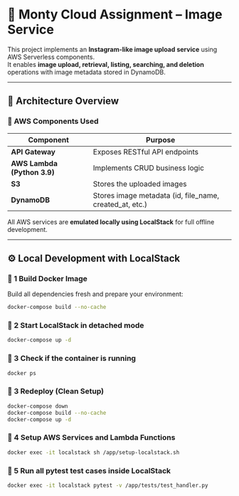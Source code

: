 # 📸 Monty Cloud Assignment – Image Service

This project implements an **Instagram-like image upload service** using AWS Serverless components.  
It enables **image upload, retrieval, listing, searching, and deletion** operations with image metadata stored in DynamoDB.

---

## 🧱 Architecture Overview

### 🔧 AWS Components Used
| Component | Purpose |
|------------|----------|
| **API Gateway** | Exposes RESTful API endpoints |
| **AWS Lambda (Python 3.9)** | Implements CRUD business logic |
| **S3** | Stores the uploaded images |
| **DynamoDB** | Stores image metadata (id, file_name, created_at, etc.) |

All AWS services are **emulated locally using LocalStack** for full offline development.

---

## ⚙️ Local Development with LocalStack

### 🧩 1 Build Docker Image

Build all dependencies fresh and prepare your environment:

```bash
docker-compose build --no-cache
```

###  🧩 2 Start LocalStack in detached mode

```bash
docker-compose up -d
```

###  🧩 3 Check if the container is running

```bash
docker ps
```

###  🧩 3 Redeploy (Clean Setup)

```bash
docker-compose down
docker-compose build --no-cache
docker-compose up -d
```

###  🧩 4 Setup AWS Services and Lambda Functions

```bash
docker exec -it localstack sh /app/setup-localstack.sh
```

###  🧩 5 Run all pytest test cases inside LocalStack

```bash
docker exec -it localstack pytest -v /app/tests/test_handler.py
```
